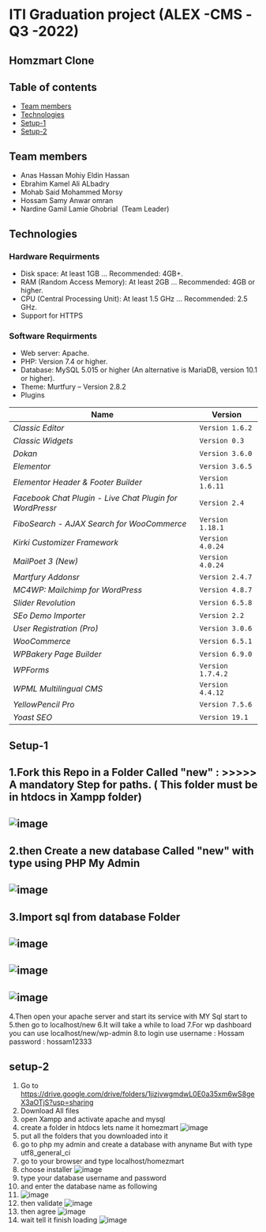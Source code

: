 # ITI Graduation project (ALEX -CMS -Q3 -2022) 
## Homzmart Clone 
## Table of contents
* [Team members](#team-members)
* [Technologies](#technologies)
* [Setup-1](#setup-1)
* [Setup-2](#setup-2)
## Team members
* Anas Hassan Mohiy Eldin Hassan
* Ebrahim Kamel Ali ALbadry
* Mohab Said Mohammed Morsy
* Hossam Samy Anwar omran 
* Nardine Gamil Lamie Ghobrial  (Team Leader) 
## Technologies
### Hardware Requirments 
* Disk space: At least 1GB … Recommended: 4GB+.
* RAM (Random Access Memory): At least 2GB … Recommended: 4GB or higher.
* CPU (Central Processing Unit): At least 1.5 GHz … Recommended: 2.5 GHz.
* Support for HTTPS
### Software Requirments 
* Web server: Apache.
* PHP: Version 7.4 or higher.
* Database: MySQL 5.015 or higher (An alternative is MariaDB, version 10.1 or higher).
* Theme: Murtfury – Version 2.8.2
* Plugins

Name | Version
--- | ---
*Classic Editor* | `Version 1.6.2` 
*Classic Widgets* | `Version 0.3`
*Dokan* | `Version 3.6.0`
*Elementor* | `Version 3.6.5`
*Elementor Header & Footer Builder* | `Version 1.6.11`
*Facebook Chat Plugin - Live Chat Plugin for WordPressr* | `Version 2.4`
*FiboSearch - AJAX Search for WooCommerce* | `Version 1.18.1`
*Kirki Customizer Framework* | `Version 4.0.24`
*MailPoet 3 (New)* | `Version 4.0.24`
*Martfury Addonsr* | `Version 2.4.7`
*MC4WP: Mailchimp for WordPress* | `Version 4.8.7`
*Slider Revolution* | `Version 6.5.8`
*SEo Demo Importer* | `Version 2.2`
*User Registration (Pro)* | `Version 3.0.6`
*WooCommerce* | `Version 6.5.1`
*WPBakery Page Builder* | `Version 6.9.0`
*WPForms* | `Version 1.7.4.2`
*WPML Multilingual CMS* | `Version 4.4.12`
*YellowPencil Pro* | `Version 7.5.6`
*Yoast SEO* | `Version 19.1`
## Setup-1
1.Fork this Repo in a Folder Called "new" : >>>>>  A mandatory Step for paths. ( This folder must be in htdocs in Xampp folder)
---
![image](https://user-images.githubusercontent.com/65419643/175556337-437f4ede-88a6-4089-ae89-96990ebfd3ff.png)
---
2.then Create a  new database Called "new"  with type using PHP My Admin
---
![image](https://user-images.githubusercontent.com/65419643/175556238-8a878f61-2eda-41f7-9bd0-877a90d36d35.png)
---
3.Import sql from database Folder 
---

 ![image](https://user-images.githubusercontent.com/65419643/175556449-50923175-0292-4b39-9824-6020a797c4fe.png)
---
 ![image](https://user-images.githubusercontent.com/65419643/175556810-aea35063-fa09-4b65-8130-36c97662c66c.png)
---
 ![image](https://user-images.githubusercontent.com/65419643/175556700-e72c9f1c-fddc-4081-aeb3-66af3c444d5b.png)
---
4.Then open your apache server and start its service with MY Sql start to
5.then go to localhost/new
6.It will take a while to load 
7.For wp dashboard you can use localhost/new/wp-admin
8.to login use username : Hossam password : hossam12333
## setup-2
1. Go to https://drive.google.com/drive/folders/1jizivwgmdwL0E0a35xm6wS8geX3aOTjS?usp=sharing
2. Download All files 
3. open Xampp and activate apache and mysql 
4. create a folder in htdocs lets name it homezmart
 ![image](https://user-images.githubusercontent.com/65419643/175560257-b5589d06-b514-40c4-94dd-899c754e007b.png)
6. put all the folders that you downloaded into it 
7. go to php my admin and create a database with anyname But with type utf8_general_ci
8. go to your browser and type localhost/homezmart
9. choose installer 
 ![image](https://user-images.githubusercontent.com/65419643/175560620-eca7961f-b126-4030-8104-b5a50bcd1d01.png)
11. type your database username and password 
12. and enter the database name as following 
13. ![image](https://user-images.githubusercontent.com/65419643/175560851-a4915701-a70a-4c97-86b8-644e707912b5.png)
14. then validate ![image](https://user-images.githubusercontent.com/65419643/175560987-d545fd3f-00f4-4308-893d-130ef28e5b09.png)
15. then agree 
 ![image](https://user-images.githubusercontent.com/65419643/175561437-6e3315f6-6648-4b4b-9894-c7f0942567e9.png)
16. wait tell it finish loading 
![image](https://user-images.githubusercontent.com/65419643/175561520-84311656-cc10-4ba4-a0da-7de65ea78256.png)


